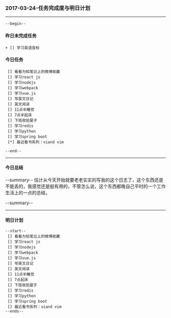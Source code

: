 ### 2017-03-24-任务完成度与明日计划

----------------------------------------------------------------------------------------------------------
    --begin--
#### 昨日未完成任务
    + [] 学习英语音标

#### 今日任务
     [] 看看为知笔记上的微博收藏
     [] 学习react js
     [] 学习nodejs
     [] 学习webpack
     [] 学习vue.js
     [] 写英文日记
     [] 英文阅读
     [] 11点半睡觉
     [] 7点半起床
     [] 下班收拾屋子
     [] 学习redis 
     [] 学习python 
     [] 学习spring boot
     [*] 最近看书系列：viand vim 
    
	--end--

----------------------------------------------------------------------------------------------------------
#### 今日总结
--summary--
估计从今天开始就要老老实实的写我的这个日志了，这个东西还是不能丢的，我感觉还是挺有用的，不管怎么说，这个东西都晚自己平时的一个工作生活上的一点的总结，


--summary--

----------------------------------------------------------------------------------------------------------
#### 明日计划
    --start--
     [] 看看为知笔记上的微博收藏
     [] 学习react js
     [] 学习nodejs
     [] 学习webpack
     [] 学习vue.js
     [] 写英文日记
     [] 英文阅读
     [] 11点半睡觉
     [] 7点起床
     [] 下班收拾屋子
     [] 学习redis 
     [] 学习python 
     [] 学习spring boot
     [] 最近看书系列：viand vim 
    --ends--
